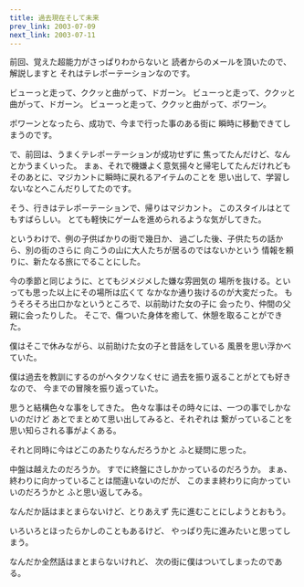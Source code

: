 ```yaml
---
title: 過去現在そして未来
prev_link: 2003-07-09
next_link: 2003-07-11
---
```

前回、覚えた超能力がさっぱりわからないと
読者からのメールを頂いたので、解説しますと
それはテレポーテーションなのです。

ビューっと走って、ククッと曲がって、ドガーン。
ビューっと走って、ククッと曲がって、ドガーン。
ビューっと走って、ククッと曲がって、ポワーン。

ポワーンとなったら、成功で、今まで行った事のある街に
瞬時に移動できてしまうのです。

で、前回は、うまくテレポーテーションが成功せずに
焦ってたんだけど、なんとかうまくいった。
まぁ、それで機嫌よく意気揚々と帰宅してたんだけれども
そのあとに、マジカントに瞬時に戻れるアイテムのことを
思い出して、学習しないなとへこんだりしてたのです。

そう、行きはテレポーテーションで、帰りはマジカント。
このスタイルはとてもすばらしい。
とても軽快にゲームを進められるような気がしてきた。

というわけで、例の子供ばかりの街で幾日か、
過ごした後、子供たちの話から、別の街のさらに
向こうの山に大人たちが居るのではないかという
情報を頼りに、新たなる旅にでることにした。

今の季節と同じように、とてもジメジメした嫌な雰囲気の
場所を抜ける。といっても思った以上にその場所は広くて
なかなか通り抜けるのが大変だった。
もうそろそろ出口かなというところで、以前助けた女の子に
会ったり、仲間の父親に会ったりした。
そこで、傷ついた身体を癒して、休憩を取ることができた。

僕はそこで休みながら、以前助けた女の子と昔話をしている
風景を思い浮かべていた。

僕は過去を教訓にするのがヘタクソなくせに
過去を振り返ることがとても好きなので、
今までの冒険を振り返っていた。

思うと結構色々な事をしてきた。
色々な事はその時々には、一つの事でしかないのだけど
あとでまとめて思い出してみると、それぞれは
繋がっていることを思い知らされる事がよくある。

それと同時に今はどこのあたりなんだろうかと
ふと疑問に思った。

中盤は越えたのだろうか。
すでに終盤にさしかかっているのだろうか。
まぁ、終わりに向かっていることは間違いないのだが、
このまま終わりに向かっていいのだろうかと
ふと思い返してみる。

なんだか話はまとまらないけど、とりあえず
先に進むことにしようとおもう。

いろいろとほったらかしのこともあるけど、
やっぱり先に進みたいと思ってしまう。

なんだか全然話はまとまらないけれど、
次の街に僕はついてしまったのである。
